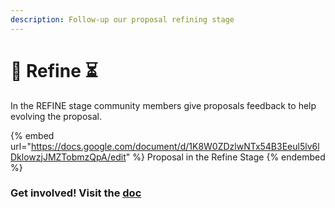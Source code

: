 ```yaml
---
description: Follow-up our proposal refining stage
---
```


# 📄 Refine ⏳

In the REFINE stage community members give proposals feedback to help evolving the proposal.

{% embed url="https://docs.google.com/document/d/1K8W0ZDzlwNTx54B3Eeul5lv6lDklowzjJMZTobmzQpA/edit" %}
Proposal in the Refine Stage
{% endembed %}

### Get involved!  Visit the [doc](https://docs.google.com/document/d/1K8W0ZDzlwNTx54B3Eeul5lv6lDklowzjJMZTobmzQpA/edit)
